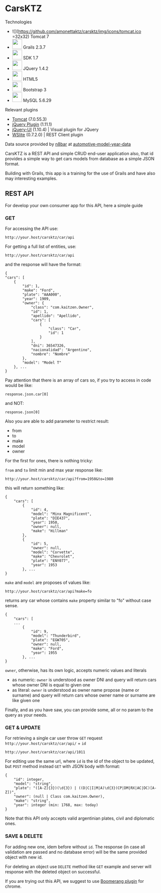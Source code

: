 # CarsKTZ
Technologies
- ![](https://github.com/amonettaktz/carsktz/img/icons/tomcat.ico =32x32) Tomcat 7
- <img src="https://github.com/amonettaktz/carsktz/img/icons/grails.ico" width="32" height="32"> Grails 2.3.7
- <img src="https://github.com/amonettaktz/carsktz/.img/icons/java.ico" width="32" height="32"> SDK 1.7
- <img src="https://github.com/amonettaktz/carsktz/.img/icons/jquery.ico" width="32" height="32"> JQuery 1.4.2
- <img src="https://github.com/amonettaktz/carsktz/.img/icons/html5.ico" width="32" height="32"> HTML5
- <img src="https://github.com/amonettaktz/carsktz/.img/icons/bootstrap3.ico" width="32" height="32"> Bootstrap 3
- <img src="https://github.com/amonettaktz/carsktz/.img/icons/mysql.ico" width="32" height="32"> MySQL 5.6.29

Relevant plugins
- [Tomcat](https://grails.org/plugin/tomcat) (7.0.55.3)
- [jQuery Plugin](https://grails.org/plugin/jquery) (1.11.1)
- [jQuery-UI](https://grails.org/plugin/jquery-ui) (1.10.4) | Visual plugin for JQuery
- [WSlite](https://grails.org/plugin/wslite) (0.7.2.0) | REST Client plugin

Data source provided by [n8bar](https://github.com/n8barr) at [automotive-model-year-data](https://github.com/n8barr/automotive-model-year-data)

CarsKTZ is a REST API and simple CRUD end-user application also, that id provides a simple way to get cars models from database as a simple JSON format.

Building with Grails, this app is a training for the use of Grails and have also may interesting examples.

REST API
---
For develop your own consumer app for this API, here a simple guide

### GET
For accessing the API use:

    http://your.host/carsktz/car/api

For getting a full list of entities, use:

    http://your.host/carsktz/car/api

and the response will have the format:

    {
    "cars": [
        {
            "id": 1,
            "make": "Ford",
            "plate": "AAA000",
            "year": 1909,
            "owner": {
                "class": "com.kaitzen.Owner",
                "id": 1,
                "apellido": "Apellido",
                "cars": [
                    {
                        "class": "Car",
                        "id": 1
                    }
                ],
                "dni": 36547326,
                "nacionalidad": "Argentino",
                "nombre": "Nombre"
            },
            "model": "Model T"
        }, ...
    }

Pay attention that there is an array of cars so, if you try to access in code would be like:

    response.json.car[0]

and NOT:

    response.json[0]

Also you are able to add parameter to restrict result:
- from
- to
- make
- model
- owner

For the first for ones, there is nothing tricky: 

`from` and `to` limit min and max year response like:

    http://your.host/carsktz/car/api?from=1950&to=1980

this will return something like:
    
    {
        "cars": [
            {
                "id": 4,
                "model": "Minx Magnificent",
                "plate": "DIE437",
                "year": 1950,
                "owner": null,
                "make": "Hillman"
            },
            {
                "id": 5,
                "owner": null,
                "model": "Corvette",
                "make": "Chevrolet",
                "plate": "ENY077",
                "year": 1953
            }, ...
    }

`make` and `model` are proposes of values like:

    http://your.host/carsktz/car/api?make=fo

returns any car whose contains `make` property similar to "fo" without case sense. 

    {
        "cars": [
        ...
            {
                "id": 9,
                "model": "Thunderbird",
                "plate": "EGW705",
                "owner": null,
                "make": "Ford",
                "year": 1955
            }, ...
    }

`owner`, otherwise, has its own logic, accepts numeric values and literals
- as numeric: `owner` is understood as owner DNI and query will return cars whose owner DNI is equal to given one
- as literal: `owner` is understood as owner name propose (name or surname) and query will return cars whose owner name or surname are like given one
 
 Finally, and as you have saw, you can provide some, all or no param to the query as your needs.
 
### GET & UPDATE

For retrieving a single car user throw `GET` request `http://your.host/carsktz/car/api/` + `id`

    http://your.host/carsktz/car/api/1011

For editing use the same url, where `id` is the id of the object to be updated, but `POST` method instead `GET` with JSON body with format:

    {
        "id": integer,
        "model": "string",
        "plate": "([A-Z]{3})(\d{3}) | ((D|C|I|M|A)\d{3}(CP|DM|RX|AC|DC)[A-Z])",
        "owner": (null | Class com.kaitzen.Owner),
        "make": "string",
        "year": integer (min: 1768, max: today)
    }

Note that this API only accepts valid argentinian plates, civil and diplomatic ones.

### SAVE & DELETE 

For adding new one, idem before without `id`. The response (in case all validation are passed and no database error) will be the same provided object with new id.

For deleting an object use `DELETE` method like `GET` example and server will response with the deleted object on successful.


If you are trying out this API, we suggest to use [Boomerang plugin](https://chrome.google.com/webstore/detail/boomerang-soap-rest-clien/eipdnjedkpcnlmmdfdkgfpljanehloah?utm_source=gmail) for chrome. 
